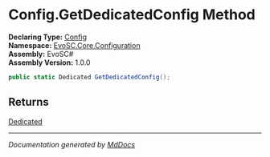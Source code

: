 ﻿<!--  
  <auto-generated>   
    The contents of this file were generated by a tool.  
    Changes to this file may be list if the file is regenerated  
  </auto-generated>   
-->

# Config.GetDedicatedConfig Method

**Declaring Type:** [Config](../index.md)  
**Namespace:** [EvoSC.Core.Configuration](../../index.md)  
**Assembly:** EvoSC\#  
**Assembly Version:** 1.0.0

```csharp
public static Dedicated GetDedicatedConfig();
```

## Returns

[Dedicated](../../Dedicated/index.md)

___

*Documentation generated by [MdDocs](https://github.com/ap0llo/mddocs)*
